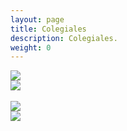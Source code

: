 ```yaml
---
layout: page
title: Colegiales
description: Colegiales.
weight: 0
---
```

<div class="row">
  <div class="col-md-6">
    <img class="two img-rounded img-thumbnail center-block" src="/img/img-laz-esp-coleg-001.jpg" />
  </div>
  <div class="col-md-6">
    <img class="two img-rounded img-thumbnail center-block" src="/img/img-laz-esp-coleg-002.jpg" />
  </div>
</div>
<div class="row">
  <div class="col-md-12">&nbsp;</div>
</div>
<div class="row">
  <div class="col-md-6">
    <img class="two img-rounded img-thumbnail center-block" src="/img/img-laz-esp-coleg-003.jpg" />
  </div>
  <div class="col-md-6">
    <img class="two img-rounded img-thumbnail center-block" src="/img/img-laz-esp-coleg-004.jpg" />
  </div>
</div>
